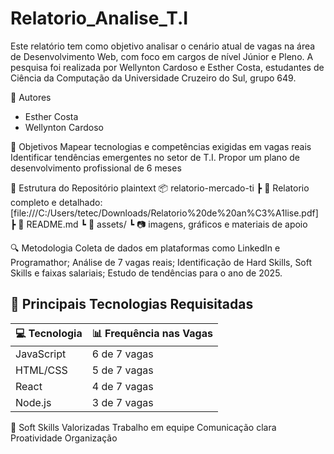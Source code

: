 # Relatorio_Analise_T.I
Este relatório tem como objetivo analisar o cenário atual de vagas na área de Desenvolvimento Web, com foco em cargos de nível Júnior e Pleno. A pesquisa foi realizada por Wellynton Cardoso e Esther Costa, estudantes de Ciência da Computação da Universidade Cruzeiro do Sul, grupo 649.


👥 Autores
- Esther Costa
- Wellynton Cardoso


🎯 Objetivos
Mapear tecnologias e competências exigidas em vagas reais
Identificar tendências emergentes no setor de T.I.
Propor um plano de desenvolvimento profissional de 6 meses


📁 Estrutura do Repositório
plaintext
📦 relatorio-mercado-ti
 ┣ 📄 Relatorio completo e detalhado:[file:///C:/Users/tetec/Downloads/Relatorio%20de%20an%C3%A1lise.pdf]
 ┣ 📄 README.md
 ┗ 📁 assets/
     ┗ 📷 imagens, gráficos e materiais de apoio

     
🔍 Metodologia
Coleta de dados em plataformas como LinkedIn e Programathor;
Análise de 7 vagas reais;
Identificação de Hard Skills, Soft Skills e faixas salariais;
Estudo de tendências para o ano de 2025.


## 📌 Principais Tecnologias Requisitadas

| 💻 Tecnologia | 📊 Frequência nas Vagas |
|---------------|-------------------------|
| JavaScript    | 6 de 7 vagas            |
| HTML/CSS      | 5 de 7 vagas            |
| React         | 4 de 7 vagas            |
| Node.js       | 3 de 7 vagas            |


💼 Soft Skills Valorizadas
Trabalho em equipe
Comunicação clara
Proatividade
Organização
